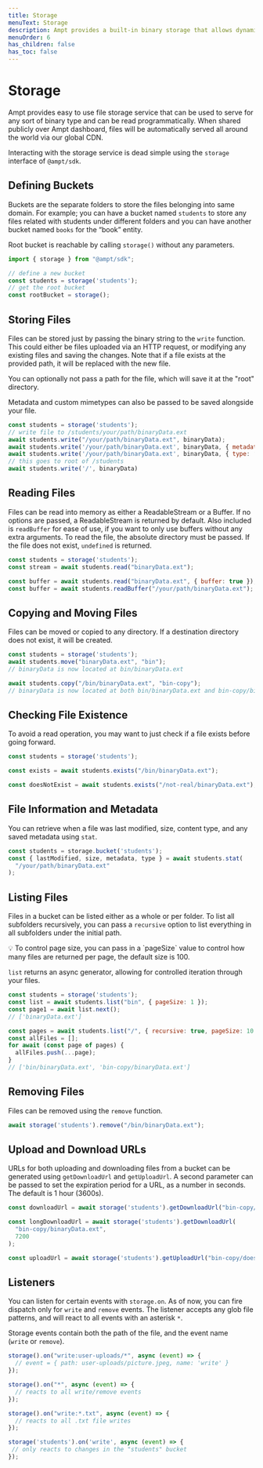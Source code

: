 ```yaml
---
title: Storage
menuText: Storage 
description: Ampt provides a built-in binary storage that allows dynamically reading and writing files programmatically. 
menuOrder: 6
has_children: false
has_toc: false
---
```

# Storage

Ampt provides easy to use file storage service that can be used to serve for any sort of binary type and can be read programmatically. When shared publicly over Ampt dashboard, files will be automatically served all around the world via our global CDN. 

Interacting with the storage service is dead simple using the `storage` interface of `@ampt/sdk`. 

## Defining Buckets

Buckets are the separate folders to store the files belonging into same domain.  For example; you can have a bucket named `students` to store any files related with students under different folders and you can have another bucket named `books` for the “book” entity. 

Root bucket is reachable by calling `storage()` without any parameters. 

```jsx
import { storage } from "@ampt/sdk";

// define a new bucket
const students = storage('students');
// get the root bucket
const rootBucket = storage();
```

## Storing Files

Files can be stored just by passing the binary string to the `write` function. This could either be files uploaded via an HTTP request, or modifying any existing files and saving the changes. Note that if a file exists at the provided path, it will be replaced with the new file.

You can optionally not pass a path for the file, which will save it at the "root" directory.

Metadata and custom mimetypes can also be passed to be saved alongside your file.

```jsx
const students = storage('students');
// write file to /students/your/path/binaryData.ext
await students.write("/your/path/binaryData.ext", binaryData);
await students.write('/your/path/binaryData.ext', binaryData, { metadata: { isThisAFile: true } })
await students.write('/your/path/binaryData.ext', binaryData, { type: ‘application/octet-stream’ })
// this goes to root of /students 
await students.write('/', binaryData)
```

## Reading Files

Files can be read into memory as either a ReadableStream or a Buffer. If no options are passed, a ReadableStream is returned by default. Also included is `readBuffer` for ease of use, if you want to only use buffers without any extra arguments. To read the file, the absolute directory must be passed. If the file does not exist, `undefined` is returned.

```jsx
const students = storage('students');
const stream = await students.read("binaryData.ext");

const buffer = await students.read("binaryData.ext", { buffer: true });
const buffer = await students.readBuffer("/your/path/binaryData.ext");
```

## Copying and Moving Files

Files can be moved or copied to any directory. If a destination directory does not exist, it will be created.

```jsx
const students = storage('students');
await students.move("binaryData.ext", "bin");
// binaryData is now located at bin/binaryData.ext

await students.copy("/bin/binaryData.ext", "bin-copy");
// binaryData is now located at both bin/binaryData.ext and bin-copy/binaryData.ext
```

## Checking File Existence

To avoid a read operation, you may want to just check if a file exists before going forward.

```jsx
const students = storage('students');

const exists = await students.exists("/bin/binaryData.ext");

const doesNotExist = await students.exists("/not-real/binaryData.ext");
```

## File Information and Metadata

You can retrieve when a file was last modified, size, content type, and any saved metadata using `stat`.

```jsx
const students = storage.bucket('students');
const { lastModified, size, metadata, type } = await students.stat(
  "/your/path/binaryData.ext"
);
```

## Listing Files

Files in a bucket can be listed either as a whole or per folder. To list all subfolders recursively, you can pass a `recursive` option to list everything in all subfolders under the initial path. 

<aside>
💡 To control page size, you can pass in a `pageSize` value to control how many files are returned per page, the default size is 100.

</aside>

`list` returns an async generator, allowing for controlled iteration through your files.

```jsx
const students = storage('students');
const list = await students.list("bin", { pageSize: 1 });
const page1 = await list.next();
// ['binaryData.ext']

const pages = await students.list("/", { recursive: true, pageSize: 10 });
const allFiles = [];
for await (const page of pages) {
  allFiles.push(...page);
}
// ['bin/binaryData.ext', 'bin-copy/binaryData.ext']
```

## Removing Files

Files can be removed using the `remove` function.

```jsx
await storage('students').remove("/bin/binaryData.ext");
```

## Upload and Download URLs

URLs for both uploading and downloading files from a bucket can be generated using `getDownloadUrl` and `getUploadUrl`. A second parameter can be passed to set the expiration period for a URL, as a number in seconds. The default is 1 hour (3600s).

```jsx
const downloadUrl = await storage('students').getDownloadUrl("bin-copy/binaryData.ext");

const longDownloadUrl = await storage('students').getDownloadUrl(
  "bin-copy/binaryData.ext",
  7200
);

const uploadUrl = await storage('students').getUploadUrl("bin-copy/doesNotExistYet.ext");
```

## Listeners

You can listen for certain events with `storage.on`. As of now, you can fire dispatch only for `write` and `remove` events. The listener accepts any glob file patterns, and will react to all events with an asterisk `*`.

Storage events contain both the path of the file, and the event name (`write` or `remove`).

```jsx
storage().on("write:user-uploads/*", async (event) => {
  // event = { path: user-uploads/picture.jpeg, name: 'write' }
});

storage().on("*", async (event) => {
  // reacts to all write/remove events
});

storage().on("write:*.txt", async (event) => {
  // reacts to all .txt file writes
});

storage('students').on('write', async (event) => {
 // only reacts to changes in the "students" bucket
});
```
